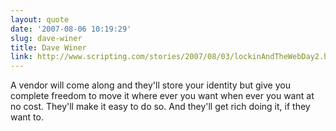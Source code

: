 ```yaml
---
layout: quote
date: '2007-08-06 10:19:29'
slug: dave-winer
title: Dave Winer
link: http://www.scripting.com/stories/2007/08/03/lockinAndTheWebDay2.html#p7
---
```


A vendor will come along and they'll store your identity but give you complete freedom to move it where ever you want when ever you want at no cost. They'll make it easy to do so. And they'll get rich doing it, if they want to.